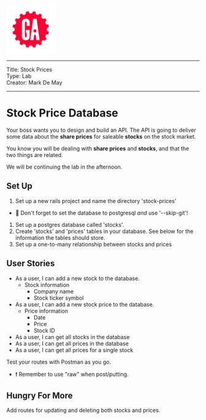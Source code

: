 ![](/ga_cog.png)

---

Title: Stock Prices <br>
Type: Lab <br>
Creator: Mark De May <br>

---

# Stock Price Database

Your boss wants you to design and build an API. The API is going to deliver some data about the **share prices** for saleable **stocks** on the stock market.

You know you will be dealing with **share prices** and **stocks**, and that the two things are related.

We will be continuing the lab in the afternoon.

## Set Up

1. Set up a new rails project and name the directory 'stock-prices'
  - :red_circle: Don't forget to set the database to postgresql _and_ use '--skip-git'!
1. Set up a postgres database called 'stocks'.
1. Create 'stocks' and 'prices' tables in your database. See below for the information the tables should store.
1. Set up a one-to-many relationship between stocks and prices

## User Stories

  - As a user, I can add a new stock to the database.
    - Stock information
      - Company name
      - Stock ticker symbol
  - As a user, I can add a new stock price to the database.
    - Price information
      - Date
      - Price
      - Stock ID
  - As a user, I can get all stocks in the database
  - As a user, I can get all prices in the database
  - As a user, I can get all prices for a single stock

Test your routes with Postman as you go.
   - :exclamation: Remember to use "raw" when post/putting.

## Hungry For More

Add routes for updating and deleting both stocks and prices.

